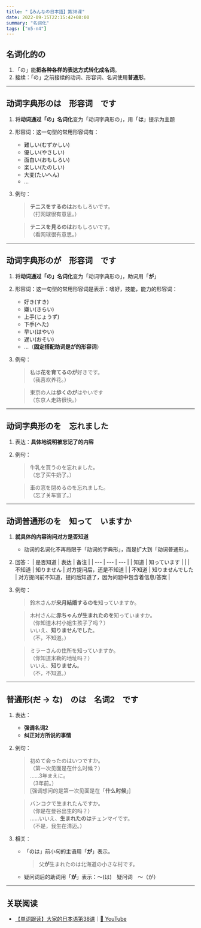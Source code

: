 ```yaml
---
title: "【みんなの日本語】第38课"
date: 2022-09-15T22:15:42+08:00
summary: "名词化"
tags: ["n5-n4"]
---
```


## 名词化的の
1. 「の」能**把各种各样的表达方式转化成名词**。
2. 接续：「の」之前接续的动词、形容词、名词使用**普通形**。

---
## 动词字典形のは　形容词　です
1. 将**动词通过「の」名词化**变为「动词字典形の」，用「**は**」提示为主题
2. 形容词：这一句型的常用形容词有：
    - 難しい(むずかしい)
    - 優しい(やさしい)
    - 面白い(おもしろい)
    - 楽しい(たのしい)
    - 大変(たいへん)
    - ...
3. 例句：
    > **テニスをするのは**おもしろいです。  
     （打网球很有意思。）

    > **テニスを見るのは**おもしろいです。  
     （看网球很有意思。）

---
## 动词字典形のが　形容词　です
1. 将**动词通过「の」名词化**变为「动词字典形の」，助词用「**が**」
2. 形容词：这一句型的常用形容词是表示：嗜好，技能，能力的形容词：
    - 好き(すき)
    - 嫌い(きらい)
    - 上手(じょうず)
    - 下手(へた)
    - 早い(はやい)
    - 遅い(おそい) 
    - ...（**固定搭配助词是が的形容词**）
3. 例句：
    > 私は**花を育てるのが**好きです。  
     （我喜欢养花。）

    > 東京の人は**歩くのが**はやいです  
     （东京人走路很快。）

---
## 动词字典形のを　忘れました
1. 表达：**具体地说明被忘记了的内容**
2. 例句：
    > 牛乳を買うのを忘れました。  
     （忘了买牛奶了。）

    > 車の窓を閉めるのを忘れました。  
     （忘了关车窗了。）

---
## 动词普通形のを　知って　いますか
1. **就具体的内容询问对方是否知道**
    - 动词的名词化不再局限于「动词的字典形」，而是扩大到「动词普通形」。
2. 回答：
    | 是否知道 | 表达 | 备注 |
    | --- | --- | --- |
    | 知道 | 知っています |  |
    | 不知道 | 知りません | 对方提问后，还是不知道 |
    | 不知道 | 知りませんでした | 对方提问前不知道，提问后知道了，因为问题中包含着信息/答案 |

3. 例句：
    > 鈴木さんが**来月結婚するのを**知っていますか。

    > 木村さんに**赤ちゃんが生まれたのを**知っていますか。  
     （你知道木村小姐生孩子了吗？）  
      いいえ、**知りませんでした**。  
     （不，不知道。）

    > ミラーさんの住所を知っていますか。  
     （你知道米勒的地址吗？）  
      いいえ、**知りません**。  
     （不，不知道。）

---
## 普通形(~~だ~~ → な)　のは　名词2　です
1. 表达：
    - **强调名词2**
    - **纠正对方所说的事情**
2. 例句：
    > 初めて会ったのはいつですか。  
     （第一次见面是在什么时候？）   
      ......3年まえに。  
     （3年前。）  
      [强调想问的是第一次见面是在「**什么时候**」]

    > バンコクで生まれたんですか。  
     （你是在曼谷出生的吗？）  
      ......いいえ、**生まれたのは**チェンマイです。  
     （不是，我生在清迈。）
3. 相关：
    - 「のは」前小句的主语用「**が**」表示。
        > 父**が**生まれたのは北海道の小さな村です。
    - 疑问词后的助词用「**が**」表示：～(は)　疑问词　～（が）

---
## 关联阅读
- [【单词跟读】大家的日本语第38课](https://www.bilibili.com/video/BV1G34y1e7RA?p=38)｜[🔗 YouTube](https://youtu.be/q0aAHpJN_9s)